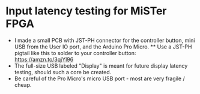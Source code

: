 # Input latency testing for MiSTer FPGA
* I made a small PCB with JST-PH connector for the controller button, mini USB from the User IO port, and the Arduino Pro Micro.
** Use a JST-PH pigtail like this to solder to your controller button: https://amzn.to/3qjYl96
* The full-size USB labeled "Display" is meant for future display latency testing, should such a core be created.
* Be careful of the Pro Micro's micro USB port - most are very fragile / cheap.

